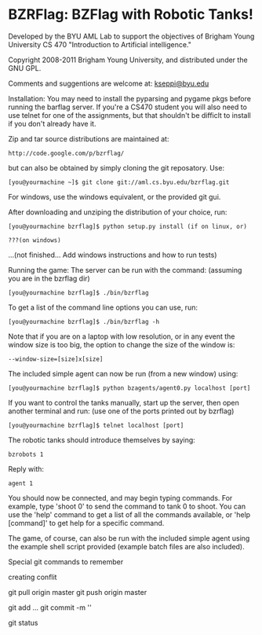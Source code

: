 BZRFlag: BZFlag with Robotic Tanks!
=======

Developed by the BYU AML Lab to support the objectives of Brigham Young
University CS 470 "Introduction to Artificial intelligence." 

Copyright 2008-2011 Brigham Young University, and distributed under the GNU GPL.

Comments and suggentions are welcome at: kseppi@byu.edu


Installation:
You may need to install the pyparsing and pygame pkgs before running the barflag
server. If you're a CS470 student you will also need to use telnet for one of
the assignments, but that shouldn't be difficlt to install if you don't already
have it.

Zip and tar source distributions are maintained at:

    http://code.google.com/p/bzrflag/

but can also be obtained by simply cloning the git reposatory. Use:

    [you@yourmachine ~]$ git clone git://aml.cs.byu.edu/bzrflag.git

For windows, use the windows equivalent, or the provided git gui.

After downloading and unziping the distribution of your choice, run:

    [you@yourmachine bzrflag]$ python setup.py install (if on linux, or)

    ???(on windows)

...(not finished... Add windows instructions and how to run tests)



Running the game:
The server can be run with the command: (assuming you are in the bzrflag dir)

    [you@yourmachine bzrflag]$ ./bin/bzrflag

To get a list of the command line options you can use, run:

    [you@yourmachine bzrflag]$ ./bin/bzrflag -h

Note that if you are on a laptop with low resolution, or in any event the window
size is too big, the option to change the size of the window is:

    --window-size=[size]x[size]

The included simple agent can now be run (from a new window) using:

    [you@yourmachine bzrflag]$ python bzagents/agent0.py localhost [port]

If you want to control the tanks manually, start up the server, then open
another terminal and run: (use one of the ports printed out by bzrflag)

    [you@yourmachine bzrflag]$ telnet localhost [port] 

The robotic tanks should introduce themselves by saying:

    bzrobots 1

Reply with:

    agent 1

You should now be connected, and may begin typing commands. For example, type
'shoot 0' to send the command to tank 0 to shoot. You can use the 'help' command
to get a list of all the commands available, or 'help [command]' to get help for
a specific command.

The game, of course, can also be run with the included simple agent using the 
example shell script provided (example batch files are also included).
   





Special git commands to remember

creating conflit

git pull origin master
git push origin master

git add <filename> ...
git commit -m '<message>'

git status





